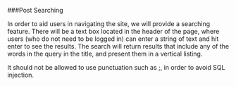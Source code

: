 ###Post Searching

In order to aid users in navigating the site, we will provide a searching feature. There
will be a text box located in the header of the page, where users (who do not need to be
logged in) can enter a string of text and hit enter to see the results. The search will
return results that include any of the words in the query in the title, and present
them in a vertical listing. 

It should not be allowed to use punctuation such as ;, in order to avoid SQL injection. 